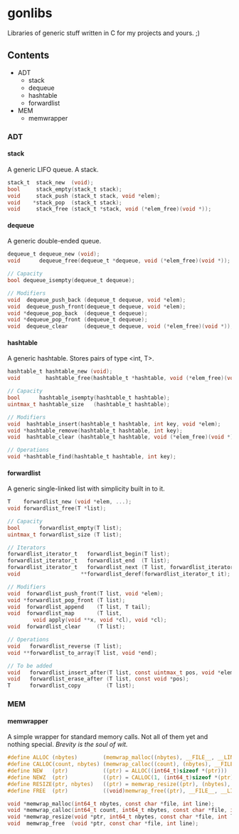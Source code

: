 # gonlibs
Libraries of generic stuff written in C for my projects and yours. ;)

## Contents
  * ADT
    * stack
    * dequeue
    * hashtable
    * forwardlist
  * MEM
    * memwrapper

### ADT
#### stack
A generic LIFO queue. A stack.

```c
stack_t  stack_new  (void);
bool     stack_empty(stack_t stack);
void     stack_push (stack_t stack, void *elem);
void    *stack_pop  (stack_t stack);
void     stack_free (stack_t *stack, void (*elem_free)(void *));
```

#### dequeue
A generic double-ended queue.

```c
dequeue_t dequeue_new (void);
void      dequeue_free(dequeue_t *dequeue, void (*elem_free)(void *));

// Capacity
bool dequeue_isempty(dequeue_t dequeue);

// Modifiers
void  dequeue_push_back (dequeue_t dequeue, void *elem);
void  dequeue_push_front(dequeue_t dequeue, void *elem);
void *dequeue_pop_back  (dequeue_t dequeue);
void *dequeue_pop_front (dequeue_t dequeue);
void  dequeue_clear     (dequeue_t dequeue, void (*elem_free)(void *));
```

#### hashtable
A generic hashtable. Stores pairs of type <int, T>.

```c
hashtable_t hashtable_new (void);
void        hashtable_free(hashtable_t *hashtable, void (*elem_free)(void *));

// Capacity
bool      hashtable_isempty(hashtable_t hashtable);
uintmax_t hashtable_size   (hashtable_t hashtable);

// Modifiers
void  hashtable_insert(hashtable_t hashtable, int key, void *elem);
void *hashtable_remove(hashtable_t hashtable, int key);
void  hashtable_clear (hashtable_t hashtable, void (*elem_free)(void *));

// Operations
void *hashtable_find(hashtable_t hashtable, int key);
```

#### forwardlist
A generic single-linked list with simplicity built in to it.

```c
T    forwardlist_new (void *elem, ...);
void forwardlist_free(T *list);

// Capacity
bool      forwardlist_empty(T list);
uintmax_t forwardlist_size (T list);

// Iterators
forwardlist_iterator_t   forwardlist_begin(T list);
forwardlist_iterator_t   forwardlist_end  (T list);
forwardlist_iterator_t   forwardlist_next (T list, forwardlist_iterator_t it);
void                   **forwardlist_deref(forwardlist_iterator_t it);

// Modifiers
void  forwardlist_push_front(T list, void *elem);
void *forwardlist_pop_front (T list);
void  forwardlist_append    (T list, T tail);
void  forwardlist_map       (T list,
        void apply(void **x, void *cl), void *cl);
void  forwardlist_clear     (T list);

// Operations
void   forwardlist_reverse (T list);
void **forwardlist_to_array(T list, void *end);

// To be added
void   forwardlist_insert_after(T list, const uintmax_t pos, void *elem);
void   forwardlist_erase_after (T list, const void *pos);
T      forwardlist_copy        (T list);
```

### MEM
#### memwrapper
A simple wrapper for standard memory calls. Not all of them yet and nothing special. *Brevity is the soul of wit.*

```c
#define ALLOC (nbytes)        (memwrap_malloc((nbytes), __FILE__, __LINE__))
#define CALLOC(count, nbytes) (memwrap_calloc((count), (nbytes), __FILE__, __LINE__))
#define NEW   (ptr)           ((ptr) = ALLOC((int64_t)sizeof *(ptr)))
#define NEWZ  (ptr)           ((ptr) = CALLOC(1, (int64_t)sizeof *(ptr)))
#define RESIZE(ptr, nbytes)   ((ptr) = memwrap_resize((ptr), (nbytes), __FILE__, __LINE__))
#define FREE  (ptr)           ((void)memwrap_free((ptr), __FILE__, __LINE__), (ptr) = NULL)

void *memwrap_malloc(int64_t nbytes, const char *file, int line);
void *memwrap_calloc(int64_t count, int64_t nbytes, const char *file, int line);
void *memwrap_resize(void *ptr, int64_t nbytes, const char *file, int line);
void  memwrap_free  (void *ptr, const char *file, int line);
```
